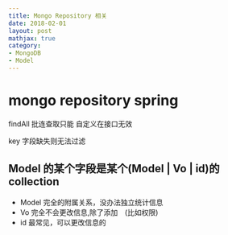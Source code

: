 ```yaml
---
title: Mongo Repository 相关
date: 2018-02-01
layout: post
mathjax: true
category:
- MongoDB
- Model
---
```

# mongo repository spring

findAll 批连查取只能
自定义在接口无效

key 字段缺失则无法过滤

## Model 的某个字段是某个(Model | Vo | id)的collection

* Model 完全的附属关系，没办法独立统计信息
* Vo 完全不会更改信息,除了添加　(比如权限)
* id 最常见，可以更改信息的
